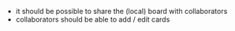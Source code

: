 * it should be possible to share the (local) board with collaborators
* collaborators should be able to add / edit cards
